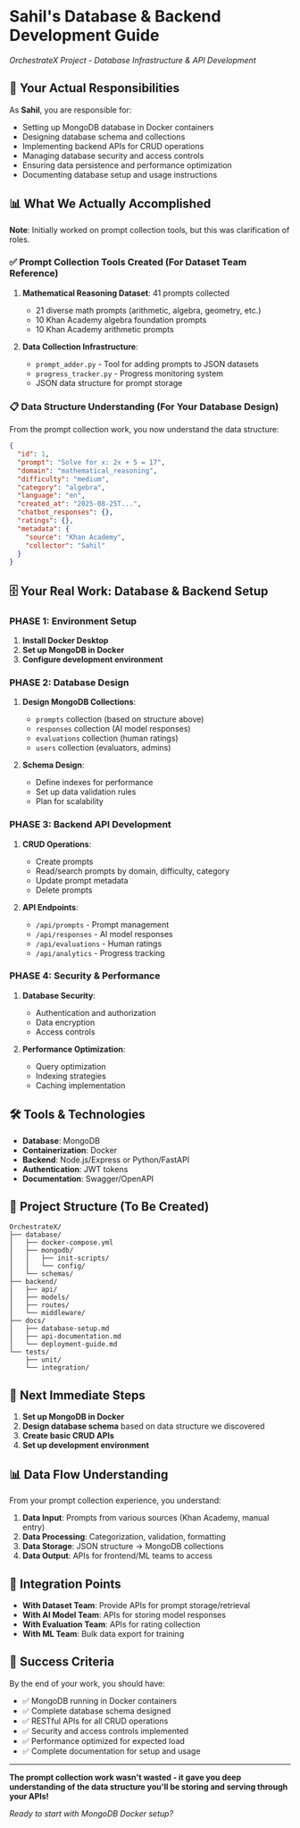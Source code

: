 # Sahil's Database & Backend Development Guide
*OrchestrateX Project - Database Infrastructure & API Development*

## 🎯 Your Actual Responsibilities
As **Sahil**, you are responsible for:
- Setting up MongoDB database in Docker containers
- Designing database schema and collections
- Implementing backend APIs for CRUD operations
- Managing database security and access controls
- Ensuring data persistence and performance optimization
- Documenting database setup and usage instructions

## 📊 What We Actually Accomplished
**Note**: Initially worked on prompt collection tools, but this was clarification of roles.

### ✅ **Prompt Collection Tools Created** (For Dataset Team Reference)
1. **Mathematical Reasoning Dataset**: 41 prompts collected
   - 21 diverse math prompts (arithmetic, algebra, geometry, etc.)
   - 10 Khan Academy algebra foundation prompts  
   - 10 Khan Academy arithmetic prompts
   
2. **Data Collection Infrastructure**:
   - `prompt_adder.py` - Tool for adding prompts to JSON datasets
   - `progress_tracker.py` - Progress monitoring system
   - JSON data structure for prompt storage

### 📋 **Data Structure Understanding** (For Your Database Design)
From the prompt collection work, you now understand the data structure:

```json
{
  "id": 1,
  "prompt": "Solve for x: 2x + 5 = 17",
  "domain": "mathematical_reasoning",
  "difficulty": "medium",
  "category": "algebra",
  "language": "en",
  "created_at": "2025-08-25T...",
  "chatbot_responses": {},
  "ratings": {},
  "metadata": {
    "source": "Khan Academy",
    "collector": "Sahil"
  }
}
```

## 🗄️ Your Real Work: Database & Backend Setup

### **PHASE 1: Environment Setup**
1. **Install Docker Desktop**
2. **Set up MongoDB in Docker**
3. **Configure development environment**

### **PHASE 2: Database Design**
1. **Design MongoDB Collections**:
   - `prompts` collection (based on structure above)
   - `responses` collection (AI model responses)
   - `evaluations` collection (human ratings)
   - `users` collection (evaluators, admins)

2. **Schema Design**:
   - Define indexes for performance
   - Set up data validation rules
   - Plan for scalability

### **PHASE 3: Backend API Development**
1. **CRUD Operations**:
   - Create prompts
   - Read/search prompts by domain, difficulty, category
   - Update prompt metadata
   - Delete prompts

2. **API Endpoints**:
   - `/api/prompts` - Prompt management
   - `/api/responses` - AI model responses
   - `/api/evaluations` - Human ratings
   - `/api/analytics` - Progress tracking

### **PHASE 4: Security & Performance**
1. **Database Security**:
   - Authentication and authorization
   - Data encryption
   - Access controls

2. **Performance Optimization**:
   - Query optimization
   - Indexing strategies
   - Caching implementation

## 🛠️ Tools & Technologies
- **Database**: MongoDB
- **Containerization**: Docker
- **Backend**: Node.js/Express or Python/FastAPI
- **Authentication**: JWT tokens
- **Documentation**: Swagger/OpenAPI

## 📁 Project Structure (To Be Created)
```
OrchestrateX/
├── database/
│   ├── docker-compose.yml
│   ├── mongodb/
│   │   ├── init-scripts/
│   │   └── config/
│   └── schemas/
├── backend/
│   ├── api/
│   ├── models/
│   ├── routes/
│   └── middleware/
├── docs/
│   ├── database-setup.md
│   ├── api-documentation.md
│   └── deployment-guide.md
└── tests/
    ├── unit/
    └── integration/
```

## 🎯 Next Immediate Steps
1. **Set up MongoDB in Docker**
2. **Design database schema** based on data structure we discovered
3. **Create basic CRUD APIs**
4. **Set up development environment**

## 📊 Data Flow Understanding
From your prompt collection experience, you understand:
1. **Data Input**: Prompts from various sources (Khan Academy, manual entry)
2. **Data Processing**: Categorization, validation, formatting
3. **Data Storage**: JSON structure → MongoDB collections
4. **Data Output**: APIs for frontend/ML teams to access

## 🤝 Integration Points
- **With Dataset Team**: Provide APIs for prompt storage/retrieval
- **With AI Model Team**: APIs for storing model responses
- **With Evaluation Team**: APIs for rating collection
- **With ML Team**: Bulk data export for training

## 🎉 Success Criteria
By the end of your work, you should have:
- ✅ MongoDB running in Docker containers
- ✅ Complete database schema designed
- ✅ RESTful APIs for all CRUD operations
- ✅ Security and access controls implemented
- ✅ Performance optimized for expected load
- ✅ Complete documentation for setup and usage

---

**The prompt collection work wasn't wasted - it gave you deep understanding of the data structure you'll be storing and serving through your APIs!**

*Ready to start with MongoDB Docker setup?*
